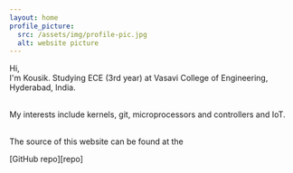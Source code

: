 ```yaml
---
layout: home
profile_picture:
  src: /assets/img/profile-pic.jpg
  alt: website picture
---
```


<p>
  Hi,<br >
  I'm Kousik. Studying ECE (3rd year) at Vasavi College of Engineering,<br >
  Hyderabad, India.<br > <br >

  My interests include kernels, git, microprocessors and controllers
  and IoT. <br > <br >

  The source of this website can be found at the
</p>
[GitHub repo][repo]

[repo]: https://github.com/five-sh/five-sh.github.io

